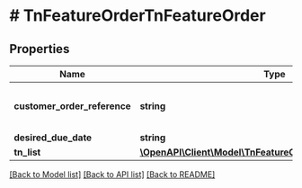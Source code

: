 # # TnFeatureOrderTnFeatureOrder

## Properties

Name | Type | Description | Notes
------------ | ------------- | ------------- | -------------
**customer_order_reference** | **string** | Alphanumeric order reference name | [optional]
**desired_due_date** | **string** |  | [optional]
**tn_list** | [**\OpenAPI\Client\Model\TnFeatureOrderTnFeatureOrderTnList**](TnFeatureOrderTnFeatureOrderTnList.md) |  | [optional]

[[Back to Model list]](../../README.md#models) [[Back to API list]](../../README.md#endpoints) [[Back to README]](../../README.md)
